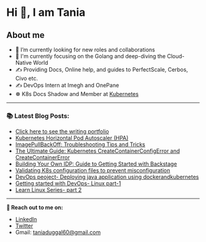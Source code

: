 # Hi 👋, I am Tania

## About me
 - 🔭 I’m currently looking for new roles and collaborations
 - 🚢 I'm currently focusing on the Golang and deep-diving the Cloud-Native World
 - ✍️ Providing Docs, Online help, and guides to PerfectScale, Cerbos, Civo etc.
 - ✍️ DevOps Intern at Imegh and OnePane
 - ☸️ K8s Docs Shadow and Member at [Kubernetes](https://kubernetes.io/) 

 

---

### 📚 Latest Blog Posts:
  <!-- BLOG-POST-LIST:START -->
  - [Click here to see the writing portfolio](https://writing-portfolio-tania.netlify.app/)
  - [Kubernetes Horizontal Pod Autoscaler (HPA)](https://www.perfectscale.io/blog/kubernetes-horizontal-pod-autoscaler-hpa)
  - [ImagePullBackOff: Troubleshooting Tips and Tricks](https://www.perfectscale.io/blog/imagepullbackoff-troubleshooting)
  - [The Ultimate Guide: Kubernetes CreateContainerConfigError and CreateContainerError](https://www.perfectscale.io/blog/createcontainerconfigerror)
  - [Building Your Own IDP: Guide to Getting Started with Backstage](https://www.onepane.ai/blog/building-your-own-idp-guide-to-getting-started-with-backstage/)
  - [Validating K8s configuration files to prevent misconfiguration](https://www.civo.com/learn/validating-k8s-configuration-files)
  - [DevOps peoject- Deploying java application using dockerandkubernetes ](https://blog.kubesimplify.com/deploying-java-application-using-docker-and-kubernetes-devops-project)
  - [Getting started with DevOps- Linux part-1](https://blog.wemakedevs.org/linux-required-to-get-started-with-devops-part-1)
  - [Learn Linux Series- part 2](https://blog.wemakedevs.org/learn-linux-series-part-2)
  <!-- BLOG-POST-LIST:END -->
  
  ---

<!--  -->

**🔗 Reach out to me on:**

- [LinkedIn](https://www.linkedin.com/in/tania-duggal-07a297220/)
- [Twitter](https://twitter.com/taniadtwt)
- Gmail: taniaduggal60@gmail.com
